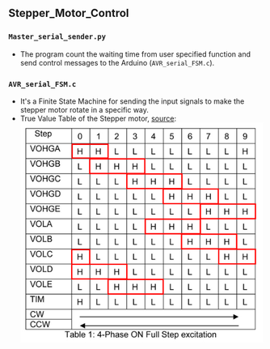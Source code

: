 ## Stepper_Motor_Control
### `Master_serial_sender.py`
- The program count the waiting time from user specified function and send control messages to the Arduino (`AVR_serial_FSM.c`).
### `AVR_serial_FSM.c`
- It's a Finite State Machine for sending the input signals to make the stepper motor rotate in a specific way.
- True Value Table of the Stepper motor, [source](http://www.orientalmotor.com/stepper-motors/technology/stepper-motor-pentagon-bipolar-driver.html): ![](./step-true-value.png)
